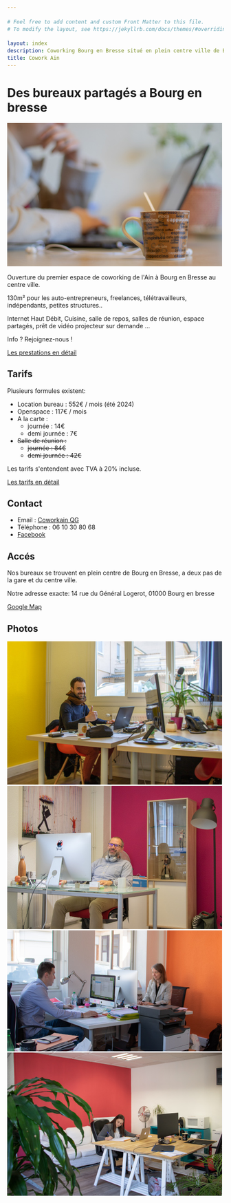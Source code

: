 ```yaml
---

# Feel free to add content and custom Front Matter to this file.
# To modify the layout, see https://jekyllrb.com/docs/themes/#overriding-theme-defaults

layout: index
description: Coworking Bourg en Bresse situé en plein centre ville de Bourg.
title: Cowork Ain
---
```


# Des bureaux partagés a Bourg en bresse
![Coworking dans l'Ain a Bourg en bresse](/assets/photo_tasse.jpg)

Ouverture du premier espace de coworking de l'Ain à Bourg en Bresse au centre ville.

130m² pour les auto-entrepreneurs, freelances, télétravailleurs, indépendants, petites structures..

Internet Haut Débit, Cuisine, salle de repos, salles de réunion, espace partagés, prêt de vidéo projecteur sur demande ...

Info ? Rejoignez-nous !

[Les prestations en détail](/presta.html)

## Tarifs
Plusieurs formules existent:
- Location bureau : 552€ / mois (été 2024)
- Openspace : 117€ / mois
- A la carte :
    - journée : 14€
    - demi journée : 7€
- ~~Salle de réunion :~~
    - ~~journée : 84€~~
    - ~~demi journée : 42€~~

Les tarifs s'entendent avec TVA à 20% incluse.

[Les tarifs en détail](/tarifs.html)

## Contact

- Email : [Coworkain QG](mailto:qg.coworkain@gmail.com)
- Téléphone : 06 10 30 80 68
- [Facebook](https://www.facebook.com/LeQGBourgenBresse/)

## Accés

Nos bureaux se trouvent en plein centre de Bourg en Bresse, a deux pas de la gare et du centre ville.

Notre adresse exacte:
14 rue du Général Logerot, 01000 Bourg en bresse

[Google Map](https://www.google.fr/maps/place/14+Rue+du+G%C3%A9n%C3%A9ral+Logerot,+01000+Bourg-en-Bresse/@46.1996238,5.2183689,17z/data=!3m1!4b1!4m5!3m4!1s0x47f353ce1e6017a7:0xc0664d39abc5ab5e!8m2!3d46.1996201!4d5.2205576)

## Photos
![Coworking bourg en bresse](/assets/photo_bureau_jaune.jpg)
![Coworking dans l'ain](/assets/photo_bureau_mauve.jpg)
![Bureau partagé](/assets/photo_bureau_orange.jpg)
![Openspace bourg en bresse](/assets/photo_openspace_1.jpg)

